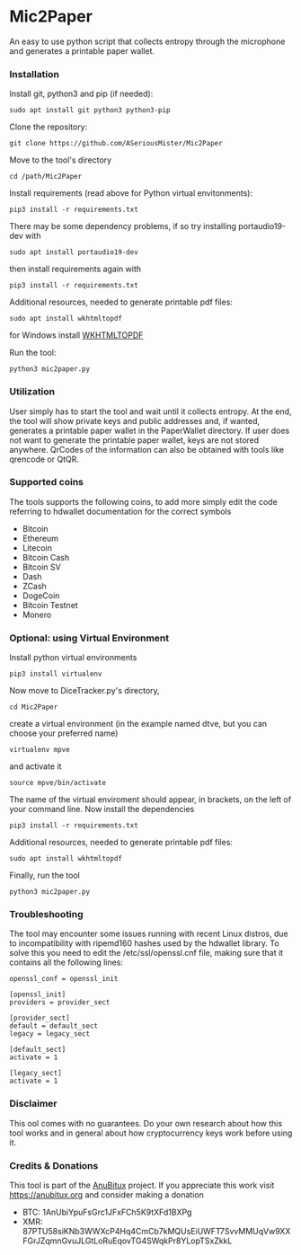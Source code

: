 # Mic2Paper
An easy to use python script that collects entropy through the microphone and generates a printable paper wallet.

### Installation
Install git, python3 and pip (if needed):
```
sudo apt install git python3 python3-pip
```
Clone the repository:
```
git clone https://github.com/ASeriousMister/Mic2Paper
```
Move to the tool's directory
```
cd /path/Mic2Paper
```
Install requirements (read above for Python virtual envitonments):
```
pip3 install -r requirements.txt
```
There may be some dependency problems, if so try installing portaudio19-dev with
```
sudo apt install portaudio19-dev
```
then install requirements again with
```
pip3 install -r requirements.txt
```
Additional resources, needed to generate printable pdf files:
```
sudo apt install wkhtmltopdf
```
for Windows install [WKHTMLTOPDF](https://github.com/wkhtmltopdf/wkhtmltopdf/releases/download/0.12.4/wkhtmltox-0.12.4_msvc2015-win64.exe)

Run the tool:
```
python3 mic2paper.py
```

### Utilization
User simply has to start the tool and wait until it collects entropy.
At the end, the tool will show private keys and public addresses and, if wanted, generates a printable paper wallet in the PaperWallet directory.
If user does not want to generate the printable paper wallet, keys are not stored anywhere.
QrCodes of the information can also be obtained with tools like qrencode or QtQR.

### Supported coins
The tools supports the following coins, to add more simply edit the code referring to hdwallet documentation for the correct symbols
- Bitcoin
- Ethereum
- Litecoin
- Bitcoin Cash
- Bitcoin SV
- Dash
- ZCash
- DogeCoin
- Bitcoin Testnet
- Monero

### Optional: using Virtual Environment
Install python virtual environments
```
pip3 install virtualenv
```
Now move to DiceTracker.py's directory,
```
cd Mic2Paper
```
create a virtual environment (in the example named dtve, but you can choose your preferred name)
```
virtualenv mpve
```
and activate it
```
source mpve/bin/activate
```
The name of the virtual enviroment should appear, in brackets, on the left of your command line. 
Now install the dependencies
```
pip3 install -r requirements.txt
```
Additional resources, needed to generate printable pdf files:
```
sudo apt install wkhtmltopdf
```
Finally, run the tool
```
python3 mic2paper.py
```

### Troubleshooting
The tool may encounter some issues running with recent Linux distros, due to incompatibility with ripemd160 hashes used by the hdwallet library.
To solve this you need to edit the /etc/ssl/openssl.cnf file, making sure that it contains all the following lines:
```
openssl_conf = openssl_init

[openssl_init]
providers = provider_sect

[provider_sect]
default = default_sect
legacy = legacy_sect

[default_sect]
activate = 1

[legacy_sect]
activate = 1
```
### Disclaimer
This ool comes with no guarantees. Do your own research about how this tool works and in general about how cryptocurrency keys work before using it.

### Credits & Donations
This tool is part of the [AnuBitux](https://anubitux.org) project. 
If you appreciate this work visit https://anubitux.org and consider making a donation
- BTC: 1AnUbiYpuFsGrc1JFxFCh5K9tXFd1BXPg
- XMR: 87PTU58siKNb3WWXcP4Hq4CmCb7kMQUsEiUWFT7SvvMMUqVw9XXFGrJZqmnGvuJLGtLoRuEqovTG4SWqkPr8YLopTSxZkkL

